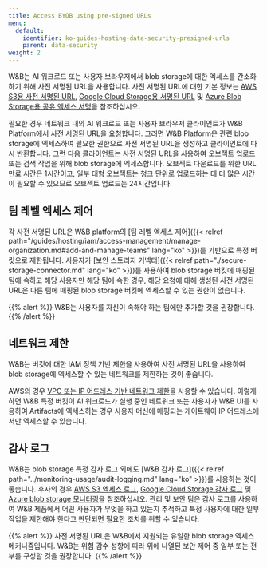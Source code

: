 ```yaml
---
title: Access BYOB using pre-signed URLs
menu:
  default:
    identifier: ko-guides-hosting-data-security-presigned-urls
    parent: data-security
weight: 2
---
```


W&B는 AI 워크로드 또는 사용자 브라우저에서 blob storage에 대한 엑세스를 간소화하기 위해 사전 서명된 URL을 사용합니다. 사전 서명된 URL에 대한 기본 정보는 [AWS S3용 사전 서명된 URL](https://docs.aws.amazon.com/AmazonS3/latest/userguide/using-presigned-url.html), [Google Cloud Storage용 서명된 URL](https://cloud.google.com/storage/docs/access-control/signed-urls) 및 [Azure Blob Storage용 공유 엑세스 서명](https://learn.microsoft.com/azure/storage/common/storage-sas-overview)을 참조하십시오.

필요한 경우 네트워크 내의 AI 워크로드 또는 사용자 브라우저 클라이언트가 W&B Platform에서 사전 서명된 URL을 요청합니다. 그러면 W&B Platform은 관련 blob storage에 엑세스하여 필요한 권한으로 사전 서명된 URL을 생성하고 클라이언트에 다시 반환합니다. 그런 다음 클라이언트는 사전 서명된 URL을 사용하여 오브젝트 업로드 또는 검색 작업을 위해 blob storage에 엑세스합니다. 오브젝트 다운로드를 위한 URL 만료 시간은 1시간이고, 일부 대형 오브젝트는 청크 단위로 업로드하는 데 더 많은 시간이 필요할 수 있으므로 오브젝트 업로드는 24시간입니다.

## 팀 레벨 엑세스 제어

각 사전 서명된 URL은 W&B platform의 [팀 레벨 엑세스 제어]({{< relref path="/guides/hosting/iam/access-management/manage-organization.md#add-and-manage-teams" lang="ko" >}})를 기반으로 특정 버킷으로 제한됩니다. 사용자가 [보안 스토리지 커넥터]({{< relref path="./secure-storage-connector.md" lang="ko" >}})를 사용하여 blob storage 버킷에 매핑된 팀에 속하고 해당 사용자만 해당 팀에 속한 경우, 해당 요청에 대해 생성된 사전 서명된 URL은 다른 팀에 매핑된 blob storage 버킷에 엑세스할 수 있는 권한이 없습니다.

{{% alert %}}
W&B는 사용자를 자신이 속해야 하는 팀에만 추가할 것을 권장합니다.
{{% /alert %}}

## 네트워크 제한

W&B는 버킷에 대한 IAM 정책 기반 제한을 사용하여 사전 서명된 URL을 사용하여 blob storage에 엑세스할 수 있는 네트워크를 제한하는 것이 좋습니다.

AWS의 경우 [VPC 또는 IP 어드레스 기반 네트워크 제한](https://docs.aws.amazon.com/AmazonS3/latest/userguide/using-presigned-url.html#PresignedUrlUploadObject-LimitCapabilities)을 사용할 수 있습니다. 이렇게 하면 W&B 특정 버킷이 AI 워크로드가 실행 중인 네트워크 또는 사용자가 W&B UI를 사용하여 Artifacts에 엑세스하는 경우 사용자 머신에 매핑되는 게이트웨이 IP 어드레스에서만 엑세스할 수 있습니다.

## 감사 로그

W&B는 blob storage 특정 감사 로그 외에도 [W&B 감사 로그]({{< relref path="../monitoring-usage/audit-logging.md" lang="ko" >}})를 사용하는 것이 좋습니다. 후자의 경우 [AWS S3 엑세스 로그](https://docs.aws.amazon.com/AmazonS3/latest/userguide/ServerLogs.html), [Google Cloud Storage 감사 로그](https://cloud.google.com/storage/docs/audit-logging) 및 [Azure blob storage 모니터링](https://learn.microsoft.com/azure/storage/blobs/monitor-blob-storage)을 참조하십시오. 관리 및 보안 팀은 감사 로그를 사용하여 W&B 제품에서 어떤 사용자가 무엇을 하고 있는지 추적하고 특정 사용자에 대한 일부 작업을 제한해야 한다고 판단되면 필요한 조치를 취할 수 있습니다.

{{% alert %}}
사전 서명된 URL은 W&B에서 지원되는 유일한 blob storage 엑세스 메커니즘입니다. W&B는 위험 감수 성향에 따라 위에 나열된 보안 제어 중 일부 또는 전부를 구성할 것을 권장합니다.
{{% /alert %}}
